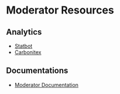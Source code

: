 
# Moderator Resources

## Analytics
* [Statbot](https://statbot.net/dashboard/150662382874525696)
* [Carbonitex](https://carbonitex.net/Discord/server?s=150662382874525696)

## Documentations
* [Moderator Documentation](docs)